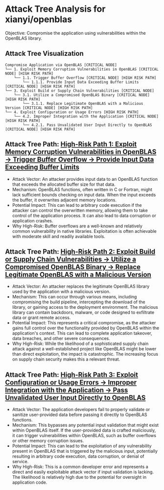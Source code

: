 # Attack Tree Analysis for xianyi/openblas

Objective: Compromise the application using vulnerabilities within the OpenBLAS library.

## Attack Tree Visualization

```
Compromise Application via OpenBLAS [CRITICAL NODE]
└── 1. Exploit Memory Corruption Vulnerabilities in OpenBLAS [CRITICAL NODE] [HIGH RISK PATH]
    └── 1.1. Trigger Buffer Overflow [CRITICAL NODE] [HIGH RISK PATH]
        └── 1.1.1. Provide Input Data Exceeding Buffer Limits [CRITICAL NODE] [HIGH RISK PATH]
└── 3. Exploit Build or Supply Chain Vulnerabilities [CRITICAL NODE]
    └── 3.1. Utilize a Compromised OpenBLAS Binary [CRITICAL NODE] [HIGH RISK PATH]
        └── 3.1.1. Replace Legitimate OpenBLAS with a Malicious Version [CRITICAL NODE] [HIGH RISK PATH]
└── 4. Exploit Configuration or Usage Errors [HIGH RISK PATH]
    └── 4.2. Improper Integration with the Application [CRITICAL NODE] [HIGH RISK PATH]
        └── 4.2.1. Pass Unvalidated User Input Directly to OpenBLAS [CRITICAL NODE] [HIGH RISK PATH]
```


## Attack Tree Path: [High-Risk Path 1: Exploit Memory Corruption Vulnerabilities in OpenBLAS -> Trigger Buffer Overflow -> Provide Input Data Exceeding Buffer Limits](./attack_tree_paths/high-risk_path_1_exploit_memory_corruption_vulnerabilities_in_openblas_-_trigger_buffer_overflow_-_p_389b4b8d.md)

* Attack Vector: An attacker provides input data to an OpenBLAS function that exceeds the allocated buffer size for that data.
* Mechanism: OpenBLAS functions, often written in C or Fortran, might lack sufficient bounds checking on input data. When the input exceeds the buffer, it overwrites adjacent memory locations.
* Potential Impact: This can lead to arbitrary code execution if the attacker can control the overwritten memory, allowing them to take control of the application process. It can also lead to data corruption or application crashes.
* Why High-Risk: Buffer overflows are a well-known and relatively common vulnerability in native libraries. Exploitation is often achievable with moderate skill and readily available tools.

## Attack Tree Path: [High-Risk Path 2: Exploit Build or Supply Chain Vulnerabilities -> Utilize a Compromised OpenBLAS Binary -> Replace Legitimate OpenBLAS with a Malicious Version](./attack_tree_paths/high-risk_path_2_exploit_build_or_supply_chain_vulnerabilities_-_utilize_a_compromised_openblas_bina_ebf81d54.md)

* Attack Vector: An attacker replaces the legitimate OpenBLAS library used by the application with a malicious version.
* Mechanism: This can occur through various means, including compromising the build pipeline, intercepting the download of the library, or gaining access to the deployment environment. The malicious library can contain backdoors, malware, or code designed to exfiltrate data or grant remote access.
* Potential Impact: This represents a critical compromise, as the attacker gains full control over the functionality provided by OpenBLAS within the application's context. This can lead to complete application takeover, data breaches, and other severe consequences.
* Why High-Risk: While the likelihood of a sophisticated supply chain attack against a well-established project like OpenBLAS might be lower than direct exploitation, the impact is catastrophic. The increasing focus on supply chain security makes this a relevant threat.

## Attack Tree Path: [High-Risk Path 3: Exploit Configuration or Usage Errors -> Improper Integration with the Application -> Pass Unvalidated User Input Directly to OpenBLAS](./attack_tree_paths/high-risk_path_3_exploit_configuration_or_usage_errors_-_improper_integration_with_the_application_-_2fc016ab.md)

* Attack Vector: The application developers fail to properly validate or sanitize user-provided data before passing it directly to OpenBLAS functions.
* Mechanism: This bypasses any potential input validation that might exist within OpenBLAS itself. If the user-provided data is crafted maliciously, it can trigger vulnerabilities within OpenBLAS, such as buffer overflows or other memory corruption issues.
* Potential Impact: This can lead to the exploitation of any vulnerability present in OpenBLAS that is triggered by the malicious input, potentially resulting in arbitrary code execution, data corruption, or denial of service.
* Why High-Risk: This is a common developer error and represents a direct and easily exploitable attack vector if input validation is lacking. The likelihood is relatively high due to the potential for oversight in application code.

